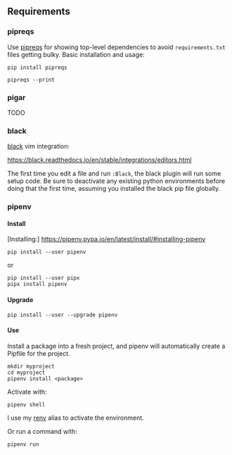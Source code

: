 

## Requirements

### pipreqs

Use [pipreqs](https://github.com/bndr/pipreqs) for showing top-level dependencies to avoid `requirements.txt` files getting bulky. Basic installation and usage:

```shell
pip install pipreqs

pipreqs --print
```


### pigar

TODO


### black

[black](https://github.com/psf/black) vim integration:

https://black.readthedocs.io/en/stable/integrations/editors.html

The first time you edit a file and run `:Black`, the black plugin will run some setup code. Be sure to deactivate any existing python environments before doing that the first time, assuming you installed the black pip file globally.


### pipenv

#### Install

[Installing:] https://pipenv.pypa.io/en/latest/install/#installing-pipenv

```
pip install --user pipenv
```

or

```
pip install --user pipx
pipx install pipenv
```

#### Upgrade

```
pip install --user --upgrade pipenv
```

#### Use

Install a package into a fresh project, and pipenv will automatically create a Pipfile for the project.

```
mkdir myproject
cd myproject
pipenv install <package>
```

Activate with:

```
pipenv shell
```

I use my [renv](https://github.com/andypayne/dotfiles-local/blob/master/aliases.local#L110) alias to activate the environment.

Or run a command with:

```
pipenv run
```
